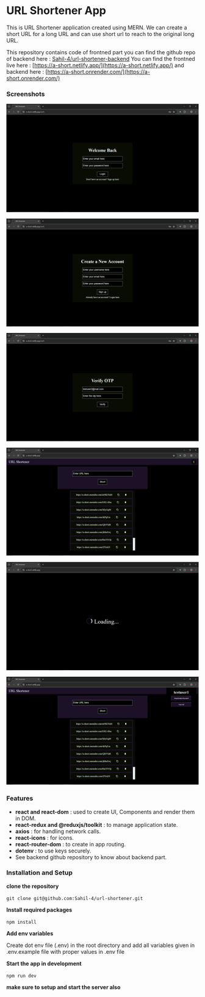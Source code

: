 # URL Shortener App

This is URL Shortener application created using MERN.
We can create a short URL for a long URL and can use short url to reach to the original long URL.

This repository contains code of frontned part you can find the github repo of backend here : [Sahil-4/url-shortener-backend](https://github.com/Sahil-4/url-shortener-backend)
You can find the frontned live here : [https://a-short.netlify.app/](https://a-short.netlify.app/)
and backend here : [https://a-short.onrender.com/](https://a-short.onrender.com/)

### Screenshots

![login](/Previews/Screenshot1.png)

![signup](/Previews/Screenshot2.png)

![otp verification](/Previews/Screenshot3.png)

![home](/Previews/Screenshot4.png)

![loading screen](/Previews/Screenshot5.png)

![profile extended view](/Previews/Screenshot6.png)

### Features

- **react and react-dom** : used to create UI, Components and render them in DOM.
- **react-redux and @reduxjs/toolkit** : to manage application state.
- **axios** : for handling network calls.
- **react-icons** : for icons.
- **react-router-dom** : to create in app routing.
- **dotenv** : to use keys securely.
- See backend github repository to know about backend part.

### Installation and Setup

**clone the repository**

`git clone git@github.com:Sahil-4/url-shortener.git`

**Install required packages**

`npm install`

**Add env variables**

Create dot env file (.env) in the root directory and add all variables given in .env.example file with proper values in .env file

**Start the app in development**

`npm run dev`

**make sure to setup and start the server also**
